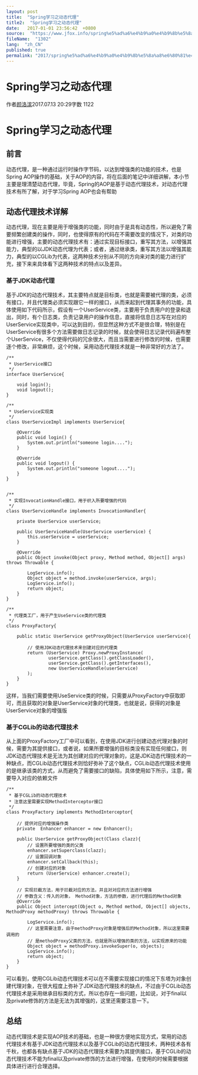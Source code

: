 ```yaml
---
layout: post
title:  "Spring学习之动态代理"
title2:  "Spring学习之动态代理"
date:   2017-01-01 23:56:42  +0800
source:  "https://www.jfox.info/spring%e5%ad%a6%e4%b9%a0%e4%b9%8b%e5%8a%a8%e6%80%81%e4%bb%a3%e7%90%86.html"
fileName:  "1302"
lang:  "zh_CN"
published: true
permalink: "2017/spring%e5%ad%a6%e4%b9%a0%e4%b9%8b%e5%8a%a8%e6%80%81%e4%bb%a3%e7%90%86.html"
---
```


# Spring学习之动态代理 


作者[颜洛滨](/u/b1a604b2eaed)2017.07.13 20:29字数 1122
# Spring学习之动态代理

## 前言

动态代理，是一种通过运行时操作字节码，以达到增强类的功能的技术，也是Spring AOP操作的基础，关于AOP的内容，将在后面的笔记中详细讲解，本小节主要是理清楚动态代理，毕竟，Spring的AOP是基于动态代理技术，对动态代理技术有所了解，对于学习Spring AOP也会有帮助

## 动态代理技术详解

动态代理，现在主要是用于增强类的功能，同时由于是具有动态性，所以避免了需要频繁创建类的操作，同时，也使得原有的代码在不需要改变的情况下，对类的功能进行增强，主要的动态代理技术有：通过实现目标接口，重写其方法，以增强其能力，典型的以JDK动态代理为代表；或者，通过继承类，重写其方法以增强其能力，典型的以CGLib为代表，这两种技术分别从不同的方向来对类的能力进行扩充，接下来来具体看下这两种技术的特点以及差异。

### 基于JDK动态代理

基于JDK的动态代理技术，其主要特点就是目标类，也就是需要被代理的类，必须有接口，并且代理类必须实现跟它一样的接口，从而来起到代理其事务的功能，具体使用如下代码所示，假设有一个UserService类，主要用于负责用户的登录和退出，同时，有个日志类，负责记录用户的操作信息，直接将信息日志写在对应的UserService实现类中，可以达到目的，但显然这种方式不是很合理，特别是在UserService有很多个方法需要做日志记录的时候，就会使得日志记录代码遍布整个UserService，不仅使得代码的冗余很大，而且当需要进行修改的时候，也需要逐个修改，非常麻烦，这个时候，采用动态代理技术就是一种非常好的方法了。

    /**
     * UserService接口
     */
    interface UserService{
    
        void login();
        void logout();
    }
    
    /**
     * UseService实现类
     */
    class UserServiceImpl implements UserService{
    
        @Override
        public void login() {
            System.out.println("someone login....");
        }
    
        @Override
        public void logout() {
            System.out.println("someone logout....");
        }
    }
    
    
    /**
     * 实现InvocationHandle接口，用于织入所要增强的代码
     */
    class UserServiceHandle implements InvocationHandler{
    
        private UserService userService;
    
        public UserServiceHandle(UserService userService) {
            this.userService = userService;
        }
    
        @Override
        public Object invoke(Object proxy, Method method, Object[] args) throws Throwable {
    
            LogService.info();
            Object object = method.invoke(userService, args);
            LogService.info();
            return object;
        }
    }
    
    /**
     * 代理类工厂，用于产生UseService类的代理类
     */
    class ProxyFactory{
    
        public static UserService getProxyObject(UserService userService){
    
            // 使用JDK动态代理技术来创建对应的代理类
            return (UserService) Proxy.newProxyInstance(
                    userService.getClass().getClassLoader(),
                    userService.getClass().getInterfaces(),
                    new UserServiceHandle(userService)
            );
        }
    }

这样，当我们需要使用UseService类的时候，只需要从ProxyFactory中获取即可，而且获取的对象是UserService对象的代理类，也就是说，获得的对象是UserService对象的增强版

### 基于CGLib的动态代理技术

从上面的ProxyFactory工厂中可以看到，在使用JDK进行创建动态代理对象的时候，需要为其提供接口，或者说，如果所要增强的目标类没有实现任何接口，则JDK动态代理技术是无法为其创建对应的代理对象的，这是JDK动态代理技术的一种缺点，而CGLib动态代理技术则恰好弥补了这个缺点，CGLib动态代理技术使用的是继承该类的方式，从而避免了需要接口的缺陷，具体使用如下所示，注意，需要导入对应的依赖文件

    /**
     * 基于CGLib的动态代理技术
     * 注意这里需要实现MethodInterceptor接口
     */
    class ProxyFactory implements MethodInterceptor{
    
        // 提供对应的增强操作类
        private  Enhancer enhancer = new Enhancer();
    
        public UserService getProxyObject(Class clazz){
            // 设置所要增强的类的父类
            enhancer.setSuperclass(clazz);
            // 设置回调对象
            enhancer.setCallback(this);
            // 创建对应的对象
            return (UserService) enhancer.create();
        }
    
        // 实现拦截方法，用于拦截对应的方法，并且对对应的方法进行增强
        // 参数含义：传入的对象， Method对象，方法的参数，进行代理后的Method对象
        @Override
        public Object intercept(Object o, Method method, Object[] objects, MethodProxy methodProxy) throws Throwable {
    
            LogService.info();
            // 这里需要注意，由于methodProxy对象是增强后的Method对象，所以这里需要调用的
            // 是methodProxy父类的方法，也就是所以增强的类的方法，以实现原来的功能
            Object object = methodProxy.invokeSuper(o, objects);
            LogService.info();
            return object;
        }
    }

可以看到，使用CGLib动态代理技术可以在不需要实现接口的情况下东塔为对象创建代理对象，在很大程度上弥补了JDK动态代理技术的缺点，不过由于CGLib动态代理技术是采用继承目标类的方式，所以也存在一些问题，比如说，对于final以及private修饰的方法是无法为其增强的，这里还需要注意一下。

## 总结

动态代理技术是实现AOP技术的基础，也是一种很方便地实现方式，常用的动态代理技术有基于JDK动态代理技术以及基于CGLib的动态代理技术，两种技术各有千秋，也都各有缺点基于JDK的动态代理技术需要为其提供接口，基于CGLib的动态代理技术不能为final以及private修饰的方法进行增强，在使用的时候需要根据具体进行进行合理选择。
